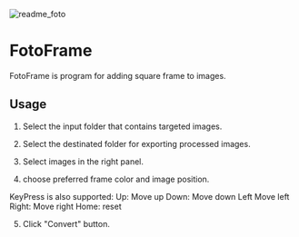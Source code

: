 ![readme_foto](https://user-images.githubusercontent.com/79262914/182081306-0cd420ef-73a3-4cbc-98f3-8303229ce09a.png)

# FotoFrame

FotoFrame is program for adding square frame to images.

## Usage

1. Select the input folder that contains targeted images.

2. Select the destinated folder for exporting processed images.

3. Select images in the right panel.

4. choose preferred frame color and image position.

KeyPress is also supported:
Up: Move up
Down: Move down
Left Move left
Right: Move right
Home: reset

5. Click "Convert" button.
